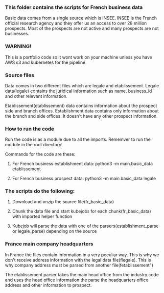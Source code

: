 

### This folder contains the scripts for French business data

Basic data comes from a single source which is INSEE. INSEE is the French official research agency and they offer us an access to over 28 million prospects. Most of the prospects are not active and many prospects are not businesses.


### WARNING!

This is a portfolio code so it wont work on your machine unless you have AWS s3 and kubernetes for the pipeline.


### Source files

Data comes in two different files which are legale and etablissement. Legale data(legale) contains the juridical information such as name, business_id and other relevant information.

Etablissement(etablissement) data contains information about the prospect side and branch offices. Establishment data contains only information about the branch and side offices. It doesn't have any other prospect information.


### How to run the code

Run the code is as a module due to all the imports. Rememver to run the module in the root directory!

Commands for the code are these:

1) For French business establishment data:
python3 -m main.basic_data etablissement

2) For French business prospect data:
python3 -m main.basic_data legale


### The scripts do the following:

1) Download and unzip the source file(fr_basic_data)

2) Chunk the data file and start kubejobs for each chunk(fr_basic_data) with imported helper function

3) Kubejob will parse the data with one of the parsers(establishment_parse or legale_parse) depending on the source


### France main company headquarters

In France the files contain information in a very peculiar way. This is why we don't receive address information with the legal data file(flegale). This is why company address must be parsed from another file(fetablissement")

The etablissement parser takes the main head office from the industry code and uses the head office information the parse the headquarters office address and other information to prospect.
